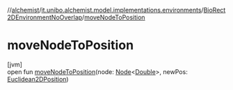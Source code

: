 //[alchemist](../../../index.md)/[it.unibo.alchemist.model.implementations.environments](../index.md)/[BioRect2DEnvironmentNoOverlap](index.md)/[moveNodeToPosition](move-node-to-position.md)

# moveNodeToPosition

[jvm]\
open fun [moveNodeToPosition](move-node-to-position.md)(node: [Node](../../it.unibo.alchemist.model.interfaces/-node/index.md)<[Double](https://docs.oracle.com/javase/8/docs/api/java/lang/Double.html)>, newPos: [Euclidean2DPosition](../../it.unibo.alchemist.model.implementations.positions/-euclidean2-d-position/index.md))
